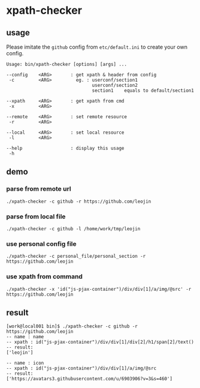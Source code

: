 # xpath-checker
## usage

Please imitate the `github` config from `etc/default.ini` to create your own config.

```
Usage: bin/xpath-checker [options] [args] ...

--config    <ARG>       : get xpath & header from config
 -c         <ARG>         eg. : userconf/section1
                                userconf/section2
                                section1    equals to default/section1

--xpath     <ARG>       : get xpath from cmd
 -x         <ARG>

--remote    <ARG>       : set remote resource
 -r         <ARG>

--local     <ARG>       : set local resource
 -l         <ARG>

--help                  : display this usage
 -h
```

## demo

### parse from remote url
```
./xpath-checker -c github -r https://github.com/leojin
```
### parse from local file
```
./xpath-checker -c github -l /home/work/tmp/leojin
```
### use personal config file
```
./xpath-checker -c personal_file/personal_section -r https://github.com/leojin
```
### use xpath from command
```
./xpath-checker -x 'id("js-pjax-container")/div/div[1]/a/img/@src' -r https://github.com/leojin
```

## result
```
[work@local001 bin]$ ./xpath-checker -c github -r https://github.com/leojin
-- name : name
-- xpath : id("js-pjax-container")/div/div[1]/div[2]/h1/span[2]/text()
-- result: 
['leojin']

-- name : icon
-- xpath : id("js-pjax-container")/div/div[1]/a/img/@src
-- result: 
['https://avatars3.githubusercontent.com/u/6903906?v=3&s=460']

```
